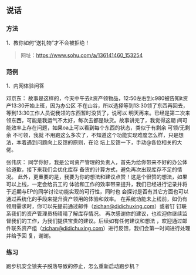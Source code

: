 ## 说话

### 方法

1、教你如何“送礼物”才不会被拒绝！

> 网址：https://www.sohu.com/a/136141460_153254







### 范例

1、内网体验问答

邓京东：
故事是这样的，今天中午去it资产领物品，12:50左右到c980被告知it资产13:30开始上班，因为办公区
不在山谷，所以选择等到13:30领了东西再回去，等到13:30工作人员说我领的东西暂时没货了，说可以
明天再来。已经是第二次来领东西，可能是我运气不太好，每次去都是缺货。故事讲完了，我觉得这期
间可能效率上存在问题，如果oa上可以看到每个东西的状态，类似于有剩余 可领/无剩余 不可领，我就
不用跑这么多次了，不知道这个功能实现难度怎么样，只是想法，本着遇到问题向上反馈的原则，在论
坛上反馈一下，手动@各位相关的大佬。

张伟庆：
同学你好，我是公司资产管理的负责人，首先为给你带来不好的办公体验道歉，接下来我们会优化库存
备货的计算方式，避免再次出现库存不足的情况。
此外，更重要的是，我要为你的想法和建议点赞！这是个很赞的想法，如果可以上线，一定会给员工的
体验和工作的效率带来提升，我们已经进行记录并将于近期与EP的同学讨论功能实现的可行性，同时也
会探讨是否有其它方面也可以通过系统化的手段来提升资产领用的体验和效率。
在系统功能未上线前，如仍有领用需求时，你可以先提前通过邮件（zichan@didichuxing.com）或者钉
钉联系我们的资产管理员杨晴晴了解库存情况。
再次感谢你的建议，也欢迎你继续监督我们的工作，为我们提供宝贵的建议。后续如有任何建议和想法
，欢迎通过邮件联系资产组（zichan@didichuxing.com）进行反馈，我们会第一时间进行处理并给予回
复，谢谢。



### 练习

跑步机安全锁夹子脱落导致的停止，怎么重新启动跑步机？

